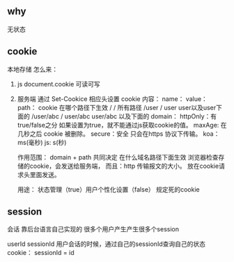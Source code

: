 ## why
  无状态

## cookie
 本地存储
 怎么来：
 1. js document.cookie 可读可写
 2. 服务端 通过 Set-Cookice 相应头设置 cookie
   内容：
     name：
     value：
     path： cookie 在哪个路径下生效
        /                  / 所有路径
        /user              / user user以及user下面的
        /user/abc          / user/abc  user/abc 以及下面的
     domain：
       httpOnly：有true/false之分  如果设置为true，就不能通过js获取cookie的值。
       maxAge: 在几秒之后 cookie 被删除。
       secure：安全 只会在https 协议下传输。
       koa：ms(毫秒)   js: s(秒)

    作用范围：
      domain + path 共同决定
      在什么域名路径下面生效
        浏览器检查存储的cookie，会发送给服务端，
        而且：http 传输报文的大小。
        放在cookie请求头里面发送。
    
    用途：
      状态管理（true）用户个性化设置（false）
      规定死的cookie

## session
  会话 
  靠后台语言自己实现的
  很多个用户产生产生很多个session

  userId
  sessionId 用户会话的时候，通过自己的sessionId查询自己的状态
  cookie： sessionId = id
